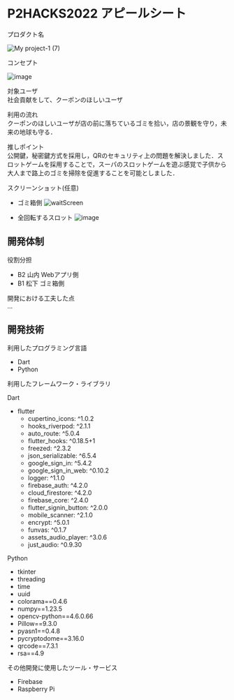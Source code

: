 # P2HACKS2022 アピールシート 

プロダクト名  

![My project-1 (7)](https://user-images.githubusercontent.com/105771941/208232796-b9c8f3aa-1b01-4f6b-9d6a-f6d0d4969010.png)

コンセプト  

![image](https://user-images.githubusercontent.com/105771941/208232588-fbce0a72-b97b-48bb-86f6-64c796a250d0.png)


対象ユーザ  
社会貢献をして、クーポンのほしいユーザ

利用の流れ  
クーポンのほしいユーザが店の前に落ちているゴミを拾い，店の景観を守り，未来の地球も守る．

推しポイント  
公開鍵，秘密鍵方式を採用し，QRのセキュリティ上の問題を解決しました．スロットゲームを採用することで，スーパのスロットゲームを遊ぶ感覚で子供から大人まで路上のゴミを掃除を促進することを可能としました．

スクリーンショット(任意)  

- ゴミ箱側
![waitScreen](https://user-images.githubusercontent.com/105771941/208229215-4d56b64d-2420-4580-a357-eb77aa5080db.png)

- 全回転するスロット
![image](https://user-images.githubusercontent.com/82094614/208278517-d86192e7-3c0e-450a-8592-7b07afa1d2f9.png)

## 開発体制  

役割分担  
- B2 山内 Webアプリ側
- B1 松下 ゴミ箱側

開発における工夫した点  
...  

## 開発技術 

利用したプログラミング言語  
- Dart
- Python

利用したフレームワーク・ライブラリ  

Dart
- flutter
  - cupertino_icons: ^1.0.2
  - hooks_riverpod: ^2.1.1
  - auto_route: ^5.0.4
  - flutter_hooks: ^0.18.5+1
  - freezed: ^2.3.2
  - json_serializable: ^6.5.4
  - google_sign_in: ^5.4.2
  - google_sign_in_web: ^0.10.2
  - logger: ^1.1.0
  - firebase_auth: ^4.2.0
  - cloud_firestore: ^4.2.0
  - firebase_core: ^2.4.0
  - flutter_signin_button: ^2.0.0
  - mobile_scanner: ^2.1.0
  - encrypt: ^5.0.1
  - funvas: ^0.1.7
  - assets_audio_player: ^3.0.6
  - just_audio: ^0.9.30
  

Python
- tkinter
- threading
- time
- uuid
- colorama==0.4.6
- numpy==1.23.5
- opencv-python==4.6.0.66
- Pillow==9.3.0
- pyasn1==0.4.8
- pycryptodome==3.16.0
- qrcode==7.3.1
- rsa==4.9

その他開発に使用したツール・サービス
- Firebase
- Raspberry Pi
